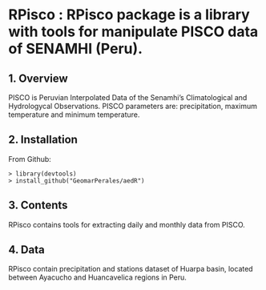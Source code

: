 # RPisco : RPisco package is a library with tools for manipulate PISCO data of SENAMHI (Peru).

## 1. Overview

PISCO is Peruvian Interpolated Data of the Senamhi’s Climatological and Hydrologycal Observations. PISCO parameters are: precipitation, maximum temperature and minimum temperature.

## 2. Installation

From Github:
```	
> library(devtools)
> install_github("GeomarPerales/aedR")		
```

## 3. Contents

RPisco contains tools for extracting daily and monthly data from PISCO.

## 4. Data

RPisco contain precipitation and stations dataset of Huarpa basin, located between Ayacucho and Huancavelica regions in Peru.
